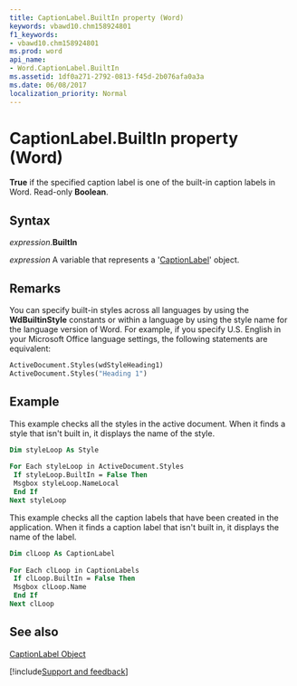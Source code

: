 ```yaml
---
title: CaptionLabel.BuiltIn property (Word)
keywords: vbawd10.chm158924801
f1_keywords:
- vbawd10.chm158924801
ms.prod: word
api_name:
- Word.CaptionLabel.BuiltIn
ms.assetid: 1df0a271-2792-0813-f45d-2b076afa0a3a
ms.date: 06/08/2017
localization_priority: Normal
---
```



# CaptionLabel.BuiltIn property (Word)

 **True** if the specified caption label is one of the built-in caption labels in Word. Read-only **Boolean**.


## Syntax

_expression_.**BuiltIn**

_expression_ A variable that represents a '[CaptionLabel](Word.CaptionLabel.md)' object.


## Remarks

You can specify built-in styles across all languages by using the  **WdBuiltinStyle** constants or within a language by using the style name for the language version of Word. For example, if you specify U.S. English in your Microsoft Office language settings, the following statements are equivalent:


```vb
ActiveDocument.Styles(wdStyleHeading1) 
ActiveDocument.Styles("Heading 1")
```


## Example

This example checks all the styles in the active document. When it finds a style that isn't built in, it displays the name of the style.


```vb
Dim styleLoop As Style 
 
For Each styleLoop in ActiveDocument.Styles 
 If styleLoop.BuiltIn = False Then 
 Msgbox styleLoop.NameLocal 
 End If 
Next styleLoop
```

This example checks all the caption labels that have been created in the application. When it finds a caption label that isn't built in, it displays the name of the label.




```vb
Dim clLoop As CaptionLabel 
 
For Each clLoop in CaptionLabels 
 If clLoop.BuiltIn = False Then 
 Msgbox clLoop.Name 
 End If 
Next clLoop
```


## See also


[CaptionLabel Object](Word.CaptionLabel.md)

[!include[Support and feedback](~/includes/feedback-boilerplate.md)]
